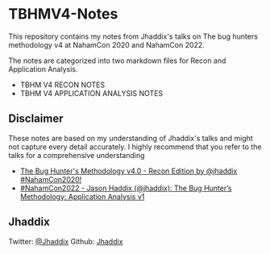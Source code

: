 # TBHMV4-Notes
This repository contains my notes from Jhaddix's talks on The bug hunters methodology v4 at NahamCon 2020 and NahamCon 2022. 

The notes are categorized into two markdown files for Recon and Application Analysis.

- TBHM V4 RECON NOTES
- TBHM V4 APPLICATION ANALYSIS NOTES
## Disclaimer
These notes are based on my understanding of Jhaddix's talks and might not capture every detail accurately. I highly recommend that you refer to the talks for a comprehensive understanding

- [ The Bug Hunter's Methodology v4.0 - Recon Edition by @jhaddix #NahamCon2020!](https://www.youtube.com/watch?v=p4JgIu1mceI)
- [ #NahamCon2022 - Jason Haddix (@jhaddix): The Bug Hunter’s Methodology: Application Analysis v1 ](https://www.youtube.com/watch?v=HmDY7w8AbR4)

## Jhaddix 
Twitter: [@Jhaddix](https://twitter.com/Jhaddix)
Github: [Jhaddix](https://github.com/jhaddix) 
